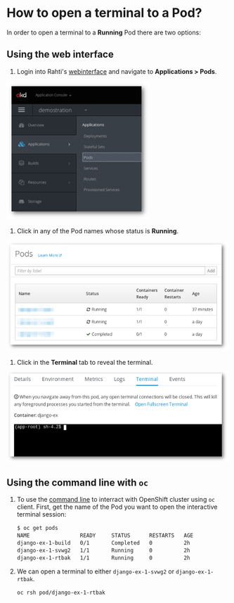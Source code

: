 # How to open a terminal to a Pod?

In order to open a terminal to a **Running** Pod there are two options:

## Using the web interface

1. Login into Rahti's [webinterface](/cloud/rahti/usage/getting_started/) and navigate to **Applications > Pods**.

![Terminal Pod](img/terminalPod1.png)

1. Click in any of the Pod names whose status is **Running**.

![Terminal Pod](img/terminalPod2.png)

1. Click in the **Terminal** tab to reveal the terminal.

![Terminal Pod](img/terminalPod3.png)

## Using the command line with `oc`

1. To use the [command line](https://docs.csc.fi/cloud/rahti/usage/cli/) to interract with OpenShift cluster using `oc` client. First, get the name of the Pod you want to open the interactive terminal session:

	```sh
	$ oc get pods
	NAME                READY     STATUS      RESTARTS   AGE
	django-ex-1-build   0/1       Completed   0          2h
	django-ex-1-svwg2   1/1       Running     0          2h
	django-ex-1-rtbak   1/1       Running     0          2h
	```

1. We can open a terminal to either `django-ex-1-svwg2` or `django-ex-1-rtbak`.

	```sh
	oc rsh pod/django-ex-1-rtbak
	```

